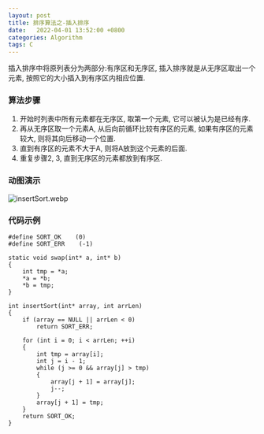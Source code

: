 ```yaml
---
layout: post
title: 排序算法之-插入排序 
date:   2022-04-01 13:52:00 +0800
categories: Algorithm
tags: C
---
```


插入排序中将原列表分为两部分:有序区和无序区, 插入排序就是从无序区取出一个元素, 按照它的大小插入到有序区内相应位置.  

### 算法步骤

1. 开始时列表中所有元素都在无序区, 取第一个元素, 它可以被认为是已经有序.  
2. 再从无序区取一个元素A, 从后向前循环比较有序区的元素, 如果有序区的元素较大, 则将其向后移动一个位置.  
3. 直到有序区的元素不大于A, 则将A放到这个元素的后面.  
4. 重复步骤2, 3, 直到无序区的元素都放到有序区.  

### 动图演示

![insertSort.webp]({{site.baseurl}}/styles/images/algorithm/insertSort.webp)  

### 代码示例

```
#define SORT_OK    (0)
#define SORT_ERR    (-1)

static void swap(int* a, int* b)
{
    int tmp = *a;
    *a = *b;
    *b = tmp;
}

int insertSort(int* array, int arrLen)
{
    if (array == NULL || arrLen < 0)
        return SORT_ERR;

    for (int i = 0; i < arrLen; ++i)
    {
        int tmp = array[i];
        int j = i - 1;
        while (j >= 0 && array[j] > tmp)
        {
            array[j + 1] = array[j];
            j--;
        }
        array[j + 1] = tmp;
    }
    return SORT_OK;
}
```